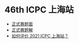 # 46th ICPC 上海站

- [正式赛题面](https://upload-file.xcpcio.com/icpc/46th/2021ICPC上海正式赛题面.pdf)
- [正式赛题解](https://upload-file.xcpcio.com/icpc/46th/2021ICPC上海正式赛题解.pdf)
- [如何评价 2021 ICPC 上海站？](https://www.zhihu.com/question/502032873)

